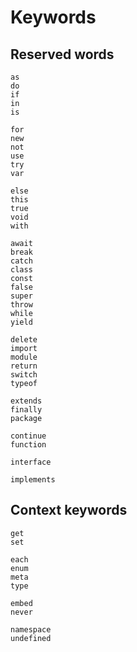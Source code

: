 # Keywords

## Reserved words

```plain
as
do
if
in
is

for
new
not
use
try
var

else
this
true
void
with

await
break
catch
class
const
false
super
throw
while
yield

delete
import
module
return
switch
typeof

extends
finally
package

continue
function

interface

implements
```

## Context keywords

```plain
get
set

each
enum
meta
type

embed
never

namespace
undefined
```